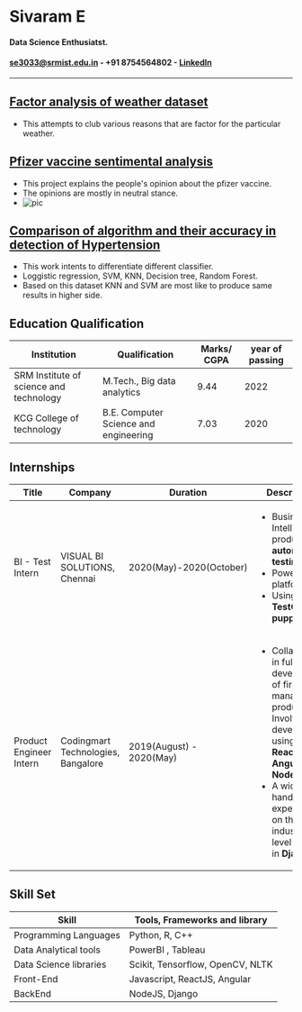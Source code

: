 # Sivaram E 
#### Data Science Enthusiatst.
#### se3033@srmist.edu.in - +91 8754564802 - [LinkedIn](https://www.linkedin.com/in/sivaramelumalai4032588/)
  
__________________________________________________________________________________________________________
   
   



## [Factor analysis of weather dataset](https://github.com/sivaramelumalai/Pfizer_vaccine_analysis/blob/main/pfizer%20vaccine%20sentiment%20analysis.ipynb)
- This attempts to club various reasons that are factor for the particular weather.


## [Pfizer vaccine sentimental analysis](https://github.com/sivaramelumalai/Pfizer_vaccine_analysis/blob/main/pfizer%20vaccine%20sentiment%20analysis.ipynb)
- This project explains the people's opinion about the pfizer vaccine.
- The opinions are mostly in neutral stance.
- ![pic](https://github.com/sivaramelumalai/Sivaram_Portfolio/blob/gh-pages/dist%20of%20sent.png)

## [Comparison of algorithm and their accuracy in detection of Hypertension]()
- This work intents to differentiate different classifier.
- Loggistic regression, SVM, KNN, Decision tree, Random Forest.
- Based on this dataset KNN and SVM are most like to produce same results in higher side.

## Education Qualification

| Institution      | Qualification | Marks/ CGPA | year of passing|
| ---------------- | ----------- | ------------- |-----------|
| SRM Institute of science and technology | M.Tech., Big data analytics | 9.44 | 2022 |
| KCG College of technology   | B.E. Computer Science and engineering | 7.03 | 2020 |

## Internships

| Title | Company | Duration | Description |
| -------- | -------- | ------- |-------- |
| BI - Test Intern | VISUAL BI SOLUTIONS, Chennai | 2020(May)-2020(October) |<ul><li> Business Intelligence product **automation testing**.</li><li> Power BI platform.</li><li> Using **TestCafejs, puppeteer**</li></ul> |
| Product Engineer Intern | Codingmart Technologies, Bangalore | 2019(August) - 2020(May) |<ul><li>Collaborated in full stack development of firm's management product. </li>Involved in development using **React.Js, Angular, Node.js**</li><li>A wide hands on experience on the industry level project in **Django**.</li></ul>|

## Skill Set

| Skill | Tools, Frameworks and library |
| ----- | -------- |
| Programming Languages | Python, R, C++ |
| Data Analytical tools | PowerBI , Tableau |
| Data Science libraries | Scikit, Tensorflow, OpenCV, NLTK |
| Front-End | Javascript, ReactJS, Angular |
| BackEnd | NodeJS, Django |


